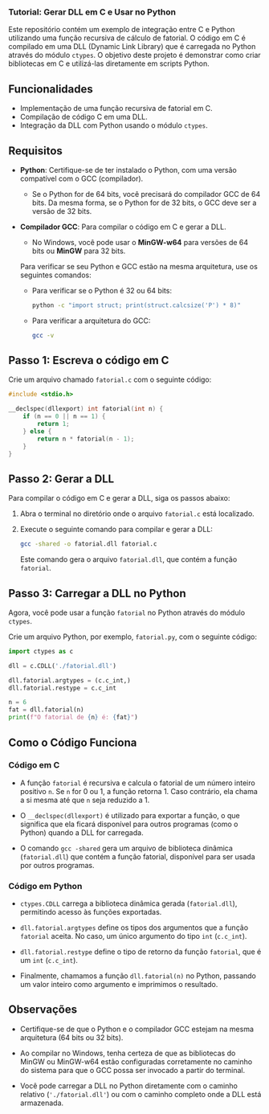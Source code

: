 ### Tutorial: Gerar DLL em C e Usar no Python

Este repositório contém um exemplo de integração entre C e Python utilizando uma função recursiva de cálculo de fatorial. O código em C é compilado em uma DLL (Dynamic Link Library) que é carregada no Python através do módulo `ctypes`. O objetivo deste projeto é demonstrar como criar bibliotecas em C e utilizá-las diretamente em scripts Python.

## Funcionalidades

- Implementação de uma função recursiva de fatorial em C.
- Compilação de código C em uma DLL.
- Integração da DLL com Python usando o módulo `ctypes`.

## Requisitos

- **Python**: Certifique-se de ter instalado o Python, com uma versão compatível com o GCC (compilador).
  - Se o Python for de 64 bits, você precisará do compilador GCC de 64 bits. Da mesma forma, se o Python for de 32 bits, o GCC deve ser a versão de 32 bits.
  
- **Compilador GCC**: Para compilar o código em C e gerar a DLL.
  - No Windows, você pode usar o **MinGW-w64** para versões de 64 bits ou **MinGW** para 32 bits.
  
  Para verificar se seu Python e GCC estão na mesma arquitetura, use os seguintes comandos:

  - Para verificar se o Python é 32 ou 64 bits:
    ```bash
    python -c "import struct; print(struct.calcsize('P') * 8)"
    ```

  - Para verificar a arquitetura do GCC:
    ```bash
    gcc -v
    ```

## Passo 1: Escreva o código em C

Crie um arquivo chamado `fatorial.c` com o seguinte código:

```c
#include <stdio.h>

__declspec(dllexport) int fatorial(int n) {
    if (n == 0 || n == 1) {
        return 1;
    } else {
        return n * fatorial(n - 1);
    }
}
```

## Passo 2: Gerar a DLL

Para compilar o código em C e gerar a DLL, siga os passos abaixo:

1. Abra o terminal no diretório onde o arquivo `fatorial.c` está localizado.
2. Execute o seguinte comando para compilar e gerar a DLL:

    ```bash
    gcc -shared -o fatorial.dll fatorial.c
    ```

   Este comando gera o arquivo `fatorial.dll`, que contém a função `fatorial`.

## Passo 3: Carregar a DLL no Python

Agora, você pode usar a função `fatorial` no Python através do módulo `ctypes`.

Crie um arquivo Python, por exemplo, `fatorial.py`, com o seguinte código:

```python
import ctypes as c

dll = c.CDLL('./fatorial.dll')

dll.fatorial.argtypes = (c.c_int,)
dll.fatorial.restype = c.c_int

n = 6
fat = dll.fatorial(n)
print(f"O fatorial de {n} é: {fat}")
```

## Como o Código Funciona

### Código em C

- A função `fatorial` é recursiva e calcula o fatorial de um número inteiro positivo `n`. Se `n` for 0 ou 1, a função retorna 1. Caso contrário, ela chama a si mesma até que `n` seja reduzido a 1.
  
- O `__declspec(dllexport)` é utilizado para exportar a função, o que significa que ela ficará disponível para outros programas (como o Python) quando a DLL for carregada.

- O comando `gcc -shared` gera um arquivo de biblioteca dinâmica (`fatorial.dll`) que contém a função fatorial, disponível para ser usada por outros programas.

### Código em Python

- `ctypes.CDLL` carrega a biblioteca dinâmica gerada (`fatorial.dll`), permitindo acesso às funções exportadas.

- `dll.fatorial.argtypes` define os tipos dos argumentos que a função `fatorial` aceita. No caso, um único argumento do tipo `int` (`c.c_int`).

- `dll.fatorial.restype` define o tipo de retorno da função `fatorial`, que é um `int` (`c.c_int`).

- Finalmente, chamamos a função `dll.fatorial(n)` no Python, passando um valor inteiro como argumento e imprimimos o resultado.

## Observações

- Certifique-se de que o Python e o compilador GCC estejam na mesma arquitetura (64 bits ou 32 bits).
  
- Ao compilar no Windows, tenha certeza de que as bibliotecas do MinGW ou MinGW-w64 estão configuradas corretamente no caminho do sistema para que o GCC possa ser invocado a partir do terminal.

- Você pode carregar a DLL no Python diretamente com o caminho relativo (`'./fatorial.dll'`) ou com o caminho completo onde a DLL está armazenada.




